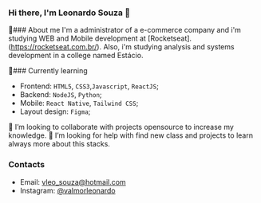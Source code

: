 ### Hi there, I'm Leonardo Souza 👋


🔭### About me
I'm a administrator of a e-commerce company and i'm studying WEB and Mobile development at [Rocketseat].(https://rocketseat.com.br/). 
Also, i'm studying analysis and systems development in a college named Estácio.

🌱### Currently learning 
- Frontend: `HTML5`, `CSS3`,`Javascript`, `ReactJS`;
- Backend: `NodeJS`, `Python`;
- Mobile: `React Native`, `Tailwind CSS`;
- Layout design: `Figma`;

👯 I’m looking to collaborate with projects opensource to increase my knowledge.
🤔 I’m looking for help with find new class and projects to learn always more about this stacks.

### Contacts
- Email: vleo_souza@hotmail.com
- Instagram: [@valmorleonardo](https://www.instagram.com/valmorleonardo/)

